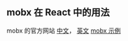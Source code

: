 ## mobx 在 React 中的用法

mobx 的官方网站 [中文](https://zh.mobx.js.org/)， [英文](https://mobx.js.org/)
[mobx 示例](https://mobx-react.js.org/)

